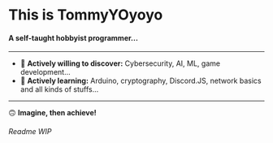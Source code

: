 # This is TommyYOyoyo


#### A self-taught hobbyist programmer...

<hr>

- 👀 **Actively willing to discover:** Cybersecurity, AI, ML, game development...
- 🌱 **Actively learning:** Arduino, cryptography, Discord.JS, network basics and all kinds of stuffs...

<hr>

🙃 **Imagine, then achieve!**

###### Readme WIP
<!---
TommyYOyoyo/TommyYOyoyo is a ✨ special ✨ repository because its `README.md` (this file) appears on your GitHub profile.
You can click the Preview link to take a look at your changes.
--->
